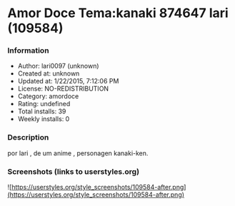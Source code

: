 # Amor Doce Tema:kanaki 874647 lari (109584)

### Information
- Author: lari0097 (unknown)
- Created at: unknown
- Updated at: 1/22/2015, 7:12:06 PM
- License: NO-REDISTRIBUTION
- Category: amordoce
- Rating: undefined
- Total installs: 39
- Weekly installs: 0


### Description
por lari , de um anime , personagen kanaki-ken.


### Screenshots (links to userstyles.org)
![https://userstyles.org/style_screenshots/109584-after.png](https://userstyles.org/style_screenshots/109584-after.png)


